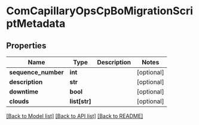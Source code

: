 # ComCapillaryOpsCpBoMigrationScriptMetadata

## Properties
Name | Type | Description | Notes
------------ | ------------- | ------------- | -------------
**sequence_number** | **int** |  | [optional] 
**description** | **str** |  | [optional] 
**downtime** | **bool** |  | [optional] 
**clouds** | **list[str]** |  | [optional] 

[[Back to Model list]](../README.md#documentation-for-models) [[Back to API list]](../README.md#documentation-for-api-endpoints) [[Back to README]](../README.md)

